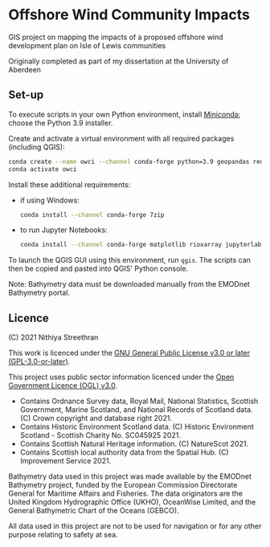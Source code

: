 # Offshore Wind Community Impacts

GIS project on mapping the impacts of a proposed offshore wind development plan on Isle of Lewis communities

Originally completed as part of my dissertation at the University of Aberdeen

## Set-up

To execute scripts in your own Python environment, install [Miniconda](https://docs.conda.io/en/latest/miniconda.html); choose the Python 3.9 installer.

Create and activate a virtual environment with all required packages (including QGIS):

```sh
conda create --name owci --channel conda-forge python=3.9 geopandas requests qgis
conda activate owci
```

Install these additional requirements:

- if using Windows:

  ```sh
  conda install --channel conda-forge 7zip
  ```

- to run Jupyter Notebooks:

  ```sh
  conda install --channel conda-forge matplotlib rioxarray jupyterlab
  ```

To launch the QGIS GUI using this environment, run `qgis`. The scripts can then be copied and pasted into QGIS' Python console.

Note: Bathymetry data must be downloaded manually from the EMODnet Bathymetry portal.

## Licence

(C) 2021 Nithiya Streethran

This work is licenced under the [GNU General Public License v3.0 or later (GPL-3.0-or-later)](https://www.gnu.org/licenses/gpl-3.0.html).

This project uses public sector information licenced under the [Open Government Licence (OGL) v3.0](https://www.nationalarchives.gov.uk/doc/open-government-licence/version/3/).

- Contains Ordnance Survey data, Royal Mail, National Statistics, Scottish Government, Marine Scotland, and National Records of Scotland data. (C) Crown copyright and database right 2021.
- Contains Historic Environment Scotland data. (C) Historic Environment Scotland - Scottish Charity No. SC045925 2021.
- Contains Scottish Natural Heritage information. (C) NatureScot 2021.
- Contains Scottish local authority data from the Spatial Hub. (C) Improvement Service 2021.

Bathymetry data used in this project was made available by the EMODnet Bathymetry project, funded by the European Commission Directorate General for Maritime Affairs and Fisheries. The data originators are the United Kingdom Hydrographic Office (UKHO), OceanWise Limited, and the General Bathymetric Chart of the Oceans (GEBCO).

All data used in this project are not to be used for navigation or for any other purpose relating to safety at sea.
